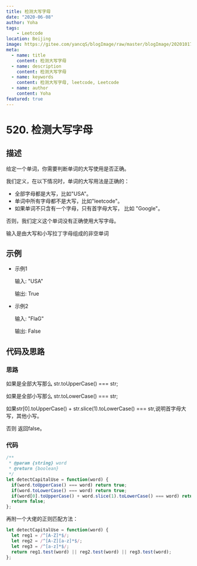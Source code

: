 ```yaml
---
title: 检测大写字母
date: "2020-06-08"
author: Yoha
tags:
    - Leetcode
location: Beijing
image: https://gitee.com/yancqS/blogImage/raw/master/blogImage/20201017151542.jpeg
meta:
  - name: title
    content: 检测大写字母
  - name: description
    content: 检测大写字母
  - name: keywords
    content: 检测大写字母, leetcode, Leetcode
  - name: author
    content: Yoha
featured: true
---
```

# 520. 检测大写字母

## 描述

给定一个单词，你需要判断单词的大写使用是否正确。

我们定义，在以下情况时，单词的大写用法是正确的：

  - 全部字母都是大写，比如"USA"。
  - 单词中所有字母都不是大写，比如"leetcode"。
  - 如果单词不只含有一个字母，只有首字母大写， 比如 "Google"。

否则，我们定义这个单词没有正确使用大写字母。

输入是由大写和小写拉丁字母组成的非空单词

## 示例

- 示例1

  输入: "USA"
  
  输出: True

- 示例2

  输入: "FlaG"

  输出: False

## 代码及思路

### 思路

如果是全部大写那么 str.toUpperCase() === str;

如果是全部小写那么 str.toLowerCase() === str;

如果str[0].toUpperCase() + str.slice(1).toLowerCase() === str,说明首字母大写，其他小写。

否则 返回false。

### 代码

```javascript
/**
 * @param {string} word
 * @return {boolean}
 */
let detectCapitalUse = function(word) {
  if(word.toUpperCase() === word) return true;
  if(word.toLowerCase() === word) return true;
  if(word[0].toUpperCase() + word.slice(1).toLowerCase() === word) return true;
  return false;
};
```

再附一个大佬的正则匹配方法：

```javascript
let detectCapitalUse = function(word) {
  let reg1 = /^[A-Z]*$/;
  let reg2 = /^[A-Z][a-z]*$/;
  let reg3 = /^[a-z]*$/;
  return reg1.test(word) || reg2.test(word) || reg3.test(word);
};
```


<comment />